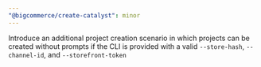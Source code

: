 ```yaml
---
"@bigcommerce/create-catalyst": minor
---
```


Introduce an additional project creation scenario in which projects can be created without prompts if the CLI is provided with a valid `--store-hash`, `--channel-id`, and `--storefront-token`
